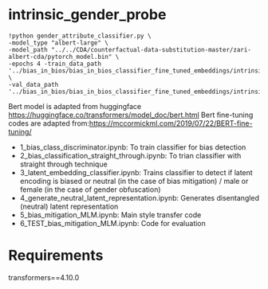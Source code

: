 # intrinsic_gender_probe
```
!python gender_attribute_classifier.py \
-model_type "albert-large" \
-model_path "../../CDA/counterfactual-data-substitution-master/zari-albert-cda/pytorch_model.bin" \
-epochs 4 -train_data_path '../bias_in_bios/bias_in_bios_classifier_fine_tuned_embeddings/intrinsic_bias/datasets/albert_large/train_attributes_datasets_seed_42_albert_large.pt' \
-val_data_path '../bias_in_bios/bias_in_bios_classifier_fine_tuned_embeddings/intrinsic_bias/datasets/albert_large/test_attributes_datasets_seed_42_albert_large.pt'
```
Bert model is adapted from huggingface https://huggingface.co/transformers/model_doc/bert.html
Bert fine-tuning codes are adapted from:https://mccormickml.com/2019/07/22/BERT-fine-tuning/

- 1_bias_class_discriminator.ipynb: To train classifier for bias detection
- 2_bias_classification_straight_through.ipynb: To trian classifier with straight through technique
- 3_latent_embedding_classifier.ipynb: Trains classifier to detect if latent encoding is biased or neutral (in the case of bias mitigation) / male or female (in the case of gender obfuscation)
- 4_generate_neutral_latent_representation.ipynb: Generates disentangled (neutral) latent representation
- 5_bias_mitigation_MLM.ipynb: Main style transfer code
- 6_TEST_bias_mitigation_MLM.ipynb: Code for evaluation

# Requirements
transformers==4.10.0
